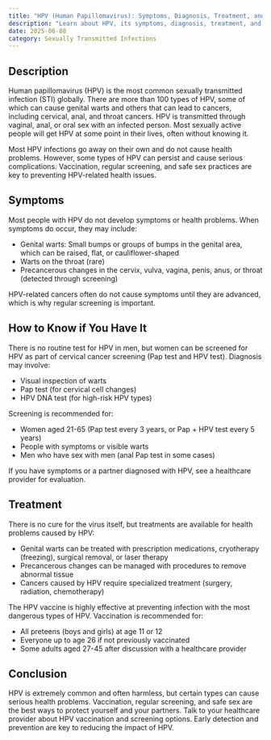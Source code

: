 ```yaml
---
title: "HPV (Human Papillomavirus): Symptoms, Diagnosis, Treatment, and Prevention"
description: "Learn about HPV, its symptoms, diagnosis, treatment, and prevention. A complete guide to understanding this common STI."
date: 2025-06-08
category: Sexually Transmitted Infections
---
```


## Description
Human papillomavirus (HPV) is the most common sexually transmitted infection (STI) globally. There are more than 100 types of HPV, some of which can cause genital warts and others that can lead to cancers, including cervical, anal, and throat cancers. HPV is transmitted through vaginal, anal, or oral sex with an infected person. Most sexually active people will get HPV at some point in their lives, often without knowing it.

Most HPV infections go away on their own and do not cause health problems. However, some types of HPV can persist and cause serious complications. Vaccination, regular screening, and safe sex practices are key to preventing HPV-related health issues.

## Symptoms
Most people with HPV do not develop symptoms or health problems. When symptoms do occur, they may include:

- Genital warts: Small bumps or groups of bumps in the genital area, which can be raised, flat, or cauliflower-shaped
- Warts on the throat (rare)
- Precancerous changes in the cervix, vulva, vagina, penis, anus, or throat (detected through screening)

HPV-related cancers often do not cause symptoms until they are advanced, which is why regular screening is important.

## How to Know if You Have It
There is no routine test for HPV in men, but women can be screened for HPV as part of cervical cancer screening (Pap test and HPV test). Diagnosis may involve:
- Visual inspection of warts
- Pap test (for cervical cell changes)
- HPV DNA test (for high-risk HPV types)

Screening is recommended for:
- Women aged 21-65 (Pap test every 3 years, or Pap + HPV test every 5 years)
- People with symptoms or visible warts
- Men who have sex with men (anal Pap test in some cases)

If you have symptoms or a partner diagnosed with HPV, see a healthcare provider for evaluation.

## Treatment
There is no cure for the virus itself, but treatments are available for health problems caused by HPV:
- Genital warts can be treated with prescription medications, cryotherapy (freezing), surgical removal, or laser therapy
- Precancerous changes can be managed with procedures to remove abnormal tissue
- Cancers caused by HPV require specialized treatment (surgery, radiation, chemotherapy)

The HPV vaccine is highly effective at preventing infection with the most dangerous types of HPV. Vaccination is recommended for:
- All preteens (boys and girls) at age 11 or 12
- Everyone up to age 26 if not previously vaccinated
- Some adults aged 27-45 after discussion with a healthcare provider

## Conclusion
HPV is extremely common and often harmless, but certain types can cause serious health problems. Vaccination, regular screening, and safe sex are the best ways to protect yourself and your partners. Talk to your healthcare provider about HPV vaccination and screening options. Early detection and prevention are key to reducing the impact of HPV. 